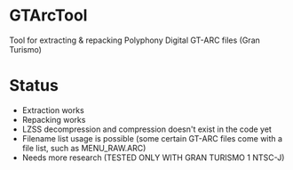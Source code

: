 # GTArcTool
Tool for extracting &amp; repacking Polyphony Digital GT-ARC files (Gran Turismo)

# Status
- Extraction works
- Repacking works
- LZSS decompression and compression doesn't exist in the code yet
- Filename list usage is possible (some certain GT-ARC files come with a file list, such as MENU_RAW.ARC)
- Needs more research (TESTED ONLY WITH GRAN TURISMO 1 NTSC-J)
